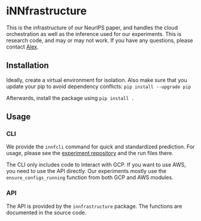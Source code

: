 # iNNfrastructure

This is the infrastructure of our NeurIPS paper, and handles the cloud orchestration as well as the inference used for our experiments.
This is research code, and may or may not work.
If you have any questions, please contact [Alex](https://github.com/alxshine).

## Installation

Ideally, create a virtual environment for isolation.
Also make sure that you update your pip to avoid dependency conflicts: `pip install --upgrade pip`

Afterwards, install the package using `pip install .`

## Usage

### CLI

We provide the `innfcli` command for quick and standardized prediction.
For usage, please see the [experiment repository](https://github.com/uibk-iNNference/unaNNticipated) and the run files there.

The CLI only includes code to interact with GCP. If you want to use AWS, you need to use the API directly. Our experiments mostly use the `ensure_configs_running` function from both GCP and AWS modules.

### API

The API is provided by the `innfrastructure` package.
The functions are documented in the source code.
